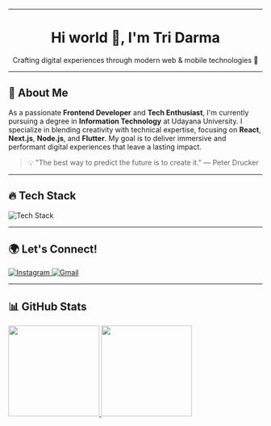 
---

<h1 align="center">Hi world 👋, I'm Tri Darma</h1>
<p align="center">Crafting digital experiences through modern web & mobile technologies 🚀</p>

---

## 🌟 About Me
As a passionate **Frontend Developer** and **Tech Enthusiast**, I'm currently pursuing a degree in **Information Technology** at Udayana University. I specialize in blending creativity with technical expertise, focusing on **React**, **Next.js**, **Node.js**, and **Flutter**. My goal is to deliver immersive and performant digital experiences that leave a lasting impact.

> 💡 "The best way to predict the future is to create it." — Peter Drucker

---

## 🔥 Tech Stack

<p align="start">
  <img src="https://skillicons.dev/icons?i=html,css,javascript,react,nextjs,nodejs,flutter,typescript,laravel&perline=5" alt="Tech Stack">
</p>

---

## 🌍 Let's Connect!
<p align="start">
  <a href="https://www.instagram.com/tridharmaaa/">
    <img src="https://skillicons.dev/icons?i=instagram&theme=dark" alt="Instagram" />
  </a>
  <a href="mailto:triidarma06@gmail.com">
    <img src="https://skillicons.dev/icons?i=gmail&theme=dark" alt="Gmail" />
  </a>
</p>

---

## 📊 GitHub Stats
<p align="start">
  <a href="https://github.com/tridarma6">
    <img height="180em" src="https://github-readme-stats-eight-theta.vercel.app/api?username=tridarma6&show_icons=true&theme=radical&include_all_commits=true&count_private=true"/>
    <img height="180em" src="https://github-readme-stats-eight-theta.vercel.app/api/top-langs/?username=tridarma6&layout=compact&theme=radical"/>
  </a>
</p>
